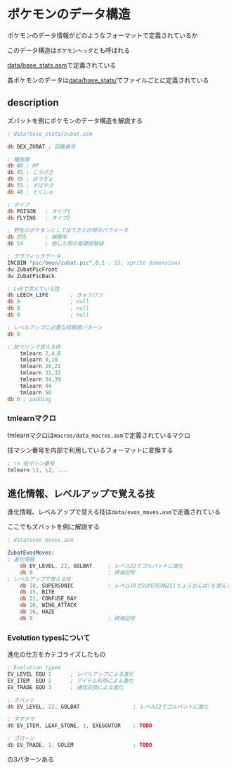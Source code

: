 # ポケモンのデータ構造

ポケモンのデータ情報がどのようなフォーマットで定義されているか

このデータ構造は`ポケモンヘッダ`とも呼ばれる

[data/base_stats.asm](./../data/base_stats.asm)で定義されている

各ポケモンのデータは[data/base_stats/](./../data/base_stats/)でファイルごとに定義されている

## description

ズバットを例にポケモンのデータ構造を解説する

```asm
; data/base_stats/zubat.asm

db DEX_ZUBAT ; 図鑑番号

; 種族値
db 40 ; HP
db 45 ; こうげき
db 35 ; ぼうぎょ
db 55 ; すばやさ
db 40 ; とくしゅ

; タイプ
db POISON   ; タイプ1
db FLYING   ; タイプ2

; 野生のポケモンとして出てきたの時のパラメータ
db 255      ; 捕獲率
db 54       ; 倒した際の基礎経験値

; グラフィックデータ
INCBIN "pic/bmon/zubat.pic",0,1 ; 55, sprite dimensions
dw ZubatPicFront
dw ZubatPicBack

; Lv0で覚えている技
db LEECH_LIFE       ; きゅうけつ
db 0                ; null
db 0                ; null
db 0                ; null

; レベルアップに必要な経験値パターン
db 0

; 技マシンで覚える技
	tmlearn 2,4,6
	tmlearn 9,10
	tmlearn 20,21
	tmlearn 31,32
	tmlearn 34,39
	tmlearn 44
	tmlearn 50
db 0 ; padding

```

### tmlearnマクロ

tmlearnマクロは`macros/data_macros.asm`で定義されているマクロ

技マシン番号を内部で利用しているフォーマットに変換する

```asm
; \n 技マシン番号   
tmlearn \1, \2, ...
```

## 進化情報、レベルアップで覚える技

進化情報、レベルアップで覚える技は`data/evos_moves.asm`で定義されている

ここでもズバットを例に解説する

```asm
; data/evos_moves.asm

ZubatEvosMoves:
; 進化情報
	db EV_LEVEL, 22, GOLBAT     ; レベル22でゴルバットに進化
	db 0                        ; 終端記号
; レベルアップで覚える技
	db 10, SUPERSONIC           ; レベル10でSUPERSONIC(ちょうおんぱ)を覚える
	db 15, BITE
	db 21, CONFUSE_RAY
	db 28, WING_ATTACK
	db 36, HAZE
	db 0                        ; 終端記号

```

### Evolution typesについて

進化の仕方をカテゴライズしたもの

```asm
; Evolution types
EV_LEVEL EQU 1      ; レベルアップによる進化
EV_ITEM  EQU 2      ; アイテム利用による進化
EV_TRADE EQU 3      ; 通信交換による進化

; ズバット
db EV_LEVEL, 22, GOLBAT                 ; レベル22でゴルバットに進化

; タマタマ
db EV_ITEM, LEAF_STONE, 1, EXEGGUTOR    ; TODO

; ゴローン
db EV_TRADE, 1, GOLEM                   ; TODO
```

の3パターンある

